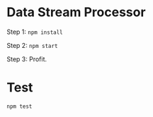 # Data Stream Processor

Step 1: `npm install`

Step 2: `npm start`

Step 3: Profit.

# Test

`npm test`
